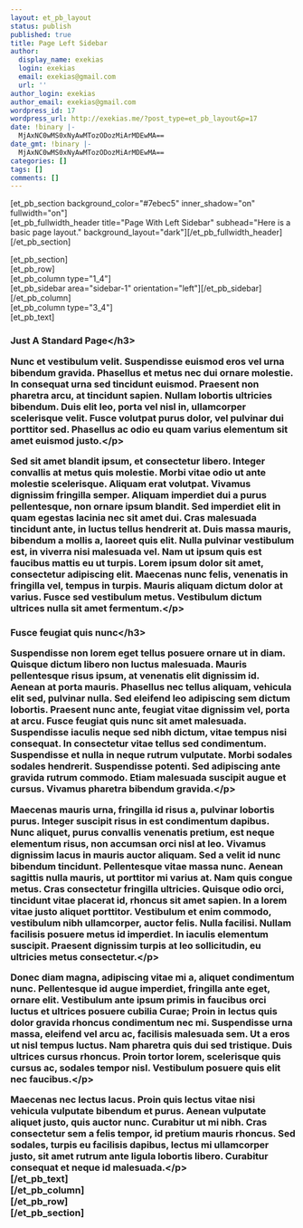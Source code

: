 ```yaml
---
layout: et_pb_layout
status: publish
published: true
title: Page Left Sidebar
author:
  display_name: exekias
  login: exekias
  email: exekias@gmail.com
  url: ''
author_login: exekias
author_email: exekias@gmail.com
wordpress_id: 17
wordpress_url: http://exekias.me/?post_type=et_pb_layout&p=17
date: !binary |-
  MjAxNC0wMS0xNyAwMTozODozMiArMDEwMA==
date_gmt: !binary |-
  MjAxNC0wMS0xNyAwMTozODozMiArMDEwMA==
categories: []
tags: []
comments: []
---
```

<p>
[et_pb_section background_color="#7ebec5" inner_shadow="on" fullwidth="on"]<br />
[et_pb_fullwidth_header title="Page With Left Sidebar" subhead="Here is a basic page layout." background_layout="dark"][&#47;et_pb_fullwidth_header]<br />
[&#47;et_pb_section]</p>
<p>[et_pb_section]<br />
[et_pb_row]<br />
[et_pb_column type="1_4"]<br />
[et_pb_sidebar area="sidebar-1" orientation="left"][&#47;et_pb_sidebar]<br />
[&#47;et_pb_column]<br />
[et_pb_column type="3_4"]<br />
[et_pb_text]</p>
<h3>Just A Standard Page<&#47;h3></p>
<p>Nunc et vestibulum velit. Suspendisse euismod eros vel urna bibendum gravida. Phasellus et metus nec dui ornare molestie. In consequat urna sed tincidunt euismod. Praesent non pharetra arcu, at tincidunt sapien. Nullam lobortis ultricies bibendum. Duis elit leo, porta vel nisl in, ullamcorper scelerisque velit. Fusce volutpat purus dolor, vel pulvinar dui porttitor sed. Phasellus ac odio eu quam varius elementum sit amet euismod justo.<&#47;p></p>
<p>Sed sit amet blandit ipsum, et consectetur libero. Integer convallis at metus quis molestie. Morbi vitae odio ut ante molestie scelerisque. Aliquam erat volutpat. Vivamus dignissim fringilla semper. Aliquam imperdiet dui a purus pellentesque, non ornare ipsum blandit. Sed imperdiet elit in quam egestas lacinia nec sit amet dui. Cras malesuada tincidunt ante, in luctus tellus hendrerit at. Duis massa mauris, bibendum a mollis a, laoreet quis elit. Nulla pulvinar vestibulum est, in viverra nisi malesuada vel. Nam ut ipsum quis est faucibus mattis eu ut turpis. Lorem ipsum dolor sit amet, consectetur adipiscing elit. Maecenas nunc felis, venenatis in fringilla vel, tempus in turpis. Mauris aliquam dictum dolor at varius. Fusce sed vestibulum metus. Vestibulum dictum ultrices nulla sit amet fermentum.<&#47;p></p>
<h3>Fusce feugiat quis nunc<&#47;h3></p>
<p>Suspendisse non lorem eget tellus posuere ornare ut in diam. Quisque dictum libero non luctus malesuada. Mauris pellentesque risus ipsum, at venenatis elit dignissim id. Aenean at porta mauris. Phasellus nec tellus aliquam, vehicula elit sed, pulvinar nulla. Sed eleifend leo adipiscing sem dictum lobortis. Praesent nunc ante, feugiat vitae dignissim vel, porta at arcu. Fusce feugiat quis nunc sit amet malesuada. Suspendisse iaculis neque sed nibh dictum, vitae tempus nisi consequat. In consectetur vitae tellus sed condimentum. Suspendisse et nulla in neque rutrum vulputate. Morbi sodales sodales hendrerit. Suspendisse potenti. Sed adipiscing ante gravida rutrum commodo. Etiam malesuada suscipit augue et cursus. Vivamus pharetra bibendum gravida.<&#47;p></p>
<p>Maecenas mauris urna, fringilla id risus a, pulvinar lobortis purus. Integer suscipit risus in est condimentum dapibus. Nunc aliquet, purus convallis venenatis pretium, est neque elementum risus, non accumsan orci nisl at leo. Vivamus dignissim lacus in mauris auctor aliquam. Sed a velit id nunc bibendum tincidunt. Pellentesque vitae massa nunc. Aenean sagittis nulla mauris, ut porttitor mi varius at. Nam quis congue metus. Cras consectetur fringilla ultricies. Quisque odio orci, tincidunt vitae placerat id, rhoncus sit amet sapien. In a lorem vitae justo aliquet porttitor. Vestibulum et enim commodo, vestibulum nibh ullamcorper, auctor felis. Nulla facilisi. Nullam facilisis posuere metus id imperdiet. In iaculis elementum suscipit. Praesent dignissim turpis at leo sollicitudin, eu ultricies metus consectetur.<&#47;p></p>
<p>Donec diam magna, adipiscing vitae mi a, aliquet condimentum nunc. Pellentesque id augue imperdiet, fringilla ante eget, ornare elit. Vestibulum ante ipsum primis in faucibus orci luctus et ultrices posuere cubilia Curae; Proin in lectus quis dolor gravida rhoncus condimentum nec mi. Suspendisse urna massa, eleifend vel arcu ac, facilisis malesuada sem. Ut a eros ut nisl tempus luctus. Nam pharetra quis dui sed tristique. Duis ultrices cursus rhoncus. Proin tortor lorem, scelerisque quis cursus ac, sodales tempor nisl. Vestibulum posuere quis elit nec faucibus.<&#47;p></p>
<p>Maecenas nec lectus lacus. Proin quis lectus vitae nisi vehicula vulputate bibendum et purus. Aenean vulputate aliquet justo, quis auctor nunc. Curabitur ut mi nibh. Cras consectetur sem a felis tempor, id pretium mauris rhoncus. Sed sodales, turpis eu facilisis dapibus, lectus mi ullamcorper justo, sit amet rutrum ante ligula lobortis libero. Curabitur consequat et neque id malesuada.<&#47;p><br />
[&#47;et_pb_text]<br />
[&#47;et_pb_column]<br />
[&#47;et_pb_row]<br />
[&#47;et_pb_section]</p>
